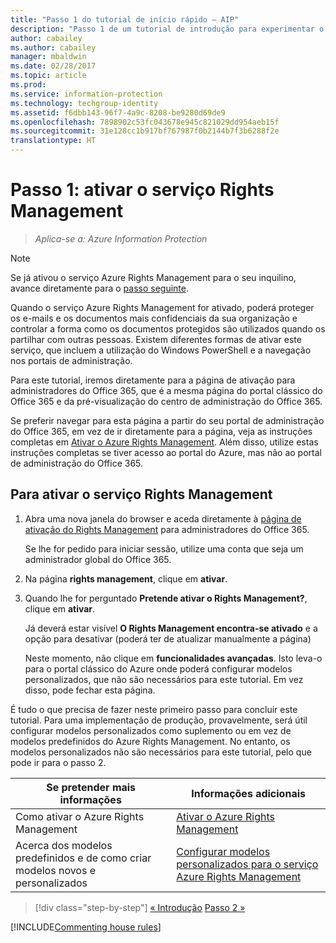 ```yaml
---
title: "Passo 1 do tutorial de início rápido – AIP"
description: "Passo 1 de um tutorial de introdução para experimentar o Azure Information Protection rapidamente – Ativar o serviço Azure Rights Management."
author: cabailey
ms.author: cabailey
manager: mbaldwin
ms.date: 02/28/2017
ms.topic: article
ms.prod: 
ms.service: information-protection
ms.technology: techgroup-identity
ms.assetid: f6dbb143-96f7-4a9c-8208-be9280d69de9
ms.openlocfilehash: 7898902c53fc043678e945c821029dd954aeb15f
ms.sourcegitcommit: 31e128cc1b917bf767987f0b2144b7f3b6288f2e
translationtype: HT
---
```

# <a name="step-1-activate-the-rights-management-service"></a>Passo 1: ativar o serviço Rights Management
 
>*Aplica-se a: Azure Information Protection*

> [!NOTE]
>Se já ativou o serviço Azure Rights Management para o seu inquilino, avance diretamente para o [passo seguinte](infoprotect-tutorial-step2.md). 

Quando o serviço Azure Rights Management for ativado, poderá proteger os e-mails e os documentos mais confidenciais da sua organização e controlar a forma como os documentos protegidos são utilizados quando os partilhar com outras pessoas. Existem diferentes formas de ativar este serviço, que incluem a utilização do Windows PowerShell e a navegação nos portais de administração.

Para este tutorial, iremos diretamente para a página de ativação para administradores do Office 365, que é a mesma página do portal clássico do Office 365 e da pré-visualização do centro de administração do Office 365. 

Se preferir navegar para esta página a partir do seu portal de administração do Office 365, em vez de ir diretamente para a página, veja as instruções completas em [Ativar o Azure Rights Management](../deploy-use/activate-service.md). Além disso, utilize estas instruções completas se tiver acesso ao portal do Azure, mas não ao portal de administração do Office 365.

## <a name="to-activate-the-rights-management-service"></a>Para ativar o serviço Rights Management

1. Abra uma nova janela do browser e aceda diretamente à [página de ativação do Rights Management](https://account.activedirectory.windowsazure.com/RmsOnline/Manage.aspx) para administradores do Office 365.
    
    Se lhe for pedido para iniciar sessão, utilize uma conta que seja um administrador global do Office 365.

2. Na página **rights management**, clique em **ativar**.

3. Quando lhe for perguntado **Pretende ativar o Rights Management?**, clique em **ativar**.

    Já deverá estar visível **O Rights Management encontra-se ativado** e a opção para desativar (poderá ter de atualizar manualmente a página)

    Neste momento, não clique em **funcionalidades avançadas**. Isto leva-o para o portal clássico do Azure onde poderá configurar modelos personalizados, que não são necessários para este tutorial. Em vez disso, pode fechar esta página.

É tudo o que precisa de fazer neste primeiro passo para concluir este tutorial. Para uma implementação de produção, provavelmente, será útil configurar modelos personalizados como suplemento ou em vez de modelos predefinidos do Azure Rights Management. No entanto, os modelos personalizados não são necessários para este tutorial, pelo que pode ir para o passo 2.

|Se pretender mais informações|Informações adicionais|
|--------------------------------|--------------------------|
|Como ativar o Azure Rights Management|[Ativar o Azure Rights Management](../deploy-use/activate-service.md)|
|Acerca dos modelos predefinidos e de como criar modelos novos e personalizados|[Configurar modelos personalizados para o serviço Azure Rights Management](../deploy-use/configure-custom-templates.md)|

>[!div class="step-by-step"]
[&#171; Introdução](infoprotect-quick-start-tutorial.md)
[Passo 2 &#187;](infoprotect-tutorial-step2.md)

[!INCLUDE[Commenting house rules](../includes/houserules.md)]
